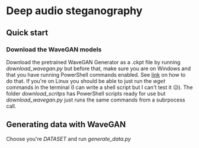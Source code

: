 # Deep audio steganography

## Quick start

### Download the WaveGAN models
Download the pretrained WaveGAN Generator as a .ckpt file by running _download_wavegan.py_ but before that, make sure you are on 
Windows and that you have running PowerShell commands enabled. 
See [link](https://superuser.com/questions/106360/how-to-enable-execution-of-powershell-scripts) on how to do that. If 
you're on Linux you should be able to just run the _wget_ commands in the terminal (I can write a shell script but I 
can't test it :disappointed_relieved:). The folder _download_scritps_ has PowerShell scripts ready for use 
but _download_wavegan.py_ just runs the same commands from a subrpocess call.

## Generating data with WaveGAN
Choose you're _DATASET_ and run _generate_data.py_